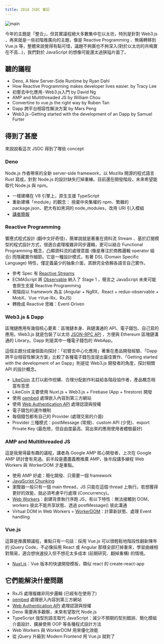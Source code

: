 ```yaml
---
title: 2018 JSDC 筆記
---
```


![main](https://cdn-images-1.medium.com/max/2400/1*yRKwjf8lH9S1_gavi5rxLw.png)

今年的主題是「整合」，但其實議程絕大多數集中在以太坊，特別是針對 Web3.js ，再來就是一些初階推廣向的主題，像是 Reactive Programming 、無痛轉移到 Vue.js 等，整體來說覺得有點可惜，議題不夠廣也不夠深入(對於以太坊的共鳴實在不高...)，我們對於 JavaScript 的想像可能還太過狹隘片面了。

<!-- truncate -->

## 聽的議程

- Deno, A New Server-Side Runtime by Ryan Dahl
- How Reactive Programming makes developer lives easier. by Tracy Lee
- 初嘗去中化應用 - Web3.js入門 by David Ng
- AMP and Multithreaded JS by William Chou
- Convertine to vue.js the right way by Ruben Tan
- Dapp 跨平台相容性解決方案 by Mars Peng
- Web3.js - Getting started with the development of an Dapp by Samuel Furter

## 得到了甚麼

來說說看這次 JSDC 得到了哪些 concept

### Deno

Node.js 作者帶來的全新 server-side framework，以 Mozilla 開源的程式語言 Rust 寫成，針對 Node.js 的設計缺失打掉重練。目前還在開發階段，未來希望能取代 Node.js 與 npm。

- 一樣建構在 V8 引擎上，原生支援 TypeScript
- 重新建構「module」的觀念： 捨棄中央集權的 npm、繁雜的 package.json、肥大有如黑洞的 node_modules，改用 URI 引入模組
- [講者簡報](https://tinyclouds.org/deno_jsdc.pptx)

### Reactive Programming

響應式程式設計 (翻中文好奇怪)，簡單說就是著重在資料流 Stream 、基於訂閱模型的程式設計方式，很適合處理複雜非同步邏輯，更可以結合 Functional Programming 概念，凸顯資料流的處理意圖 (像是專注於商務邏輯 operator 組合) 而隱藏實作細節。它是一種設計模式，有著 DSL (Domain Specific Language) 特性，僅定義最少的抽象介面，其餘完全依賴各語言自己實作。

- 參考 Spec 有 [Reactive Streams](http://www.reactive-streams.org/)
- ECMAScript 將 [Observable](https://github.com/tc39/proposal-observable) 納入了 Stage 1 ，簡言之 JavaScript 未來可能會原生支援 Reactive Programming
- 現階段以 framework 為主 (Angular + NgRX、React + redux-observable + MobX、Vue +Vue-Rx、RxJS)
- 轉換成 Reactive 思維：Event-Driven

### Web3.js & Dapp

區塊鏈應用有幾個核心要素：區塊鏈本身、與鏈溝通的 API、電子錢包、自己寫的應用。Web3.js 就是包裝了以太坊 [JSON-RPC API](https://www.wikiwand.com/zh-tw/JSON-RPC) ，方便與 Ethereum 區塊鏈溝通的 Library。Dapp 則是其中一種電子錢包的 WebApp。

這個主題分成幾個面向探討：「初嘗去中心化應用」著重在產品開發經驗、「Dapp 跨平台相容性解決方案」比較了各種電子錢包並提出最佳實作、「Getting started with the development of an Dapp」則是從 Web3.js 開發者的角度，探討相關 API 的設計概念。

- [LikeCoin](https://like.co/) 主打以創作挖礦、合理分配創作利益給各階段協作者，產品概念相當有意思
- LikeCoin 主要使用 Nuxt.js + Web3.js + Firebase (App + firestore) 開發
- 使用 [oembed](https://oembed.com/) 處理嵌入內容到第三方網站
- 使用 [Web Authentication API](https://developer.mozilla.org/en-US/docs/Web/API/Web_Authentication_API) 處理認證與授權
- 電子錢包的運作機制
- 每個錢包都有自己的 Provider (處理交易的介面)
- Provider 三種模式：postMessage (常規)、custom API (少見)、export Private Key (最危險，但自由度最高、寫出來的應用使用者體驗最好)

### AMP and Multithreaded JS

這是我覺得最有趣的議程，講者為 Google AMP 核心開發者，上次在 Google AMP 研討會有見過。前半段是盡盡義務推廣 AMP，後半段講多線程 Web Workers 與 WorkerDOM 才是重點。

- 使用 AMP 好處：簡化開發、只需要一個 framework
- [JavaScript Chunking](https://developer.mozilla.org/zh-TW/docs/Web/API/Window.requestAnimationFrame)
- 瀏覽器一般只有一個 main thread，JS 只能在這個 thread 上執行。若想獲得更好的效能，就必須考慮平行處理 (Concurrency)。
- [Web Workers](https://developer.mozilla.org/zh-TW/docs/Web/API/Web_Workers_API/Using_web_workers)：創建背景執行序跑 JS，有以下特性：無法接觸到 DOM、workers 彼此不能共享狀態、透過 postMessage() 彼此溝通
- Virtual DOM in Web Workers = [WorkerDOM](https://github.com/ampproject/worker-dom)：計算新狀態、處理 Event handling

### Vue.js

這算是推廣類議程，重點只有一句話：採用 Vue.js 可以很輕鬆地階段性翻新陳年的 jQuery Code，不必像採用 React 或 Angular 那樣全部打掉重來，學習曲線相對簡易，適合想快速投入但不想花太多成本 (前期研究、翻掉重構) 的情境。

- [Nuxt.js](https://nuxtjs.org/guide/)：Vue 版本的快速開發模板，類似 react 的 create-react-app

## 它們能解決什麼問題

- RxJS 處理複雜非同步邏輯 (已經有在使用了)
- [oembed](https://oembed.com/) 處理嵌入內容到第三方網站
- [Web Authentication API](https://developer.mozilla.org/en-US/docs/Web/API/Web_Authentication_API) 處理認證與授權
- Deno 需要再多觀察，未來有望取代 Node.js
- TypeScript 強型別語言取代 JavaScript：減少不預期的型別錯誤、簡化模組介面設計、擴展使用 OOP 等各種程式設計方法
- Web Workers 與 WorkerDOM 用來優化效能
- 從 jQuery 升級到 Modern Frontend 用 Vue.js 就對了
